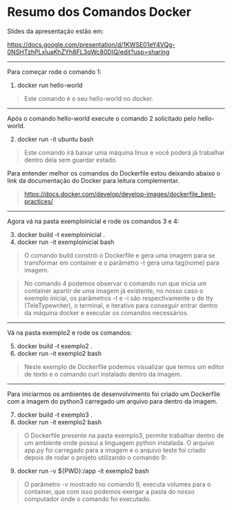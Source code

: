 # Resumo dos Comandos Docker

Slides da apresentação estão em:

https://docs.google.com/presentation/d/1KWSE01eY4VQg-0NSHTzhPLxluaKhZYh8FL3qWc80DIQ/edit?usp=sharing

---

Para começar rode o comando 1:

1. docker run hello-world

> Este comando é o seu hello-world no docker.
---

Após o comando hello-world execute o comando 2 solicitado pelo hello-world.

2. docker run -it ubuntu bash

> Este comando irá baixar uma máquina linux e você poderá já trabalhar dentro dela sem guardar estado.

Para entender melhor os comandos do Dockerfile estou deixando abaixo o link da documentação do Docker para leitura complementar.

> https://docs.docker.com/develop/develop-images/dockerfile_best-practices/

---
Agora vá na pasta exemploinicial e rode os comandos 3 e 4:

3. docker build -t exemploinicial .
4. docker run -it exemploinicial bash
   
> O comando build constrói o Dockerfile e gera uma imagem para se transformar em container e o parâmetro -t gera uma tag(nome) para imagem.

> No comando 4 podemos observar o comando run que inicia um container apartir de uma imagem já existente, no nosso caso o exemplo inicial, os parâmetros -t e -i são respectivamente o de tty (TeleTypewriter), o terminal, e iterativo para conseguir entrar dentro da máquina docker e executar os comandos necessários.

---

Vá na pasta exemplo2 e rode os comandos:

5. docker build -t exemplo2 .
6. docker run -it exemplo2 bash
   
> Neste exemplo de Dockerfile podemos visualizar que temos um editor de texto e o comando curl instalado dentro da imagem.
---
Para iniciarmos os ambientes de desenvolvimento foi criado um Dockerfile com a imagem do python3 carregado um arquivo para dentro da imagem.

7. docker build -t exemplo3 .
8. docker run -it exemplo2 bash

> O Dockerfile presente na pasta exemplo3, permite trabalhar dentro de um ambiente onde possui a linguagem python instalada. O arquivo app.py foi carregado para a imagem e o arquivo teste foi criado depois de rodar o projeto utilizando o comando 9:

9. docker run -v ${PWD}:/app -it exemplo2 bash

> O parâmetro -v mostrado no comando 9, executa volumes para o container, que com isso podemos exergar a pasta do nosso computador onde o comando foi executado.
